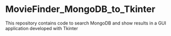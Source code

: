 # MovieFinder_MongoDB_to_Tkinter
This repository contains code to search MongoDB and show results in a GUI application developed with Tkinter
